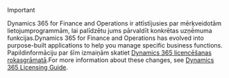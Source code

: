 > [!IMPORTANT]
> <span data-ttu-id="5c0eb-101">Dynamics 365 for Finance and Operations ir attīstījusies par mērķveidotām lietojumprogrammām, lai palīdzētu jums pārvaldīt konkrētas uzņēmuma funkcijas.</span><span class="sxs-lookup"><span data-stu-id="5c0eb-101">Dynamics 365 for Finance and Operations has evolved into purpose-built applications to help you manage specific business functions.</span></span> <span data-ttu-id="5c0eb-102">Papildinformāciju par šīm izmaiņām skatiet [Dynamics 365 licencēšanas rokasgrāmatā](https://mbs.microsoft.com/Files/public/365/Dynamics365LicensingGuide.pdf).</span><span class="sxs-lookup"><span data-stu-id="5c0eb-102">For more information about these changes, see [Dynamics 365 Licensing Guide](https://mbs.microsoft.com/Files/public/365/Dynamics365LicensingGuide.pdf).</span></span>
 
